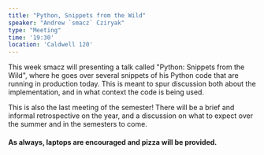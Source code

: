```yaml
---
title: "Python, Snippets from the Wild"
speaker: "Andrew `smacz` Cziryak"
type: "Meeting"
time: '19:30'
location: 'Caldwell 120'
---
```


This week smacz will presenting a talk called "Python: Snippets from the Wild", where he goes over several snippets of his Python code that are running in production today. This is meant to spur discussion both about the implementation, and in what context the code is being used.

This is also the last meeting of the semester! There will be a brief and informal retrospective on the year, and a discussion on what to expect over the summer and in the semesters to come.

#### As always, laptops are encouraged and pizza will be provided.
